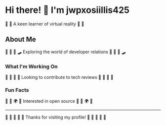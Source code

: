 # Hi there! 👋 I'm jwpxosiillis425

🥊 🎳 A keen learner of virtual reality 🥊 🎳

## About Me
🏑 🎯 🎯 🛹 Exploring the world of developer relations 🏑 🎯 🎯 🛹

### What I'm Working On
🎽 🏏 🎣 🏒 Looking to contribute to tech reviews 🎽 🏏 🎣 🏒

### Fun Facts
🎱 🎵 🌍 🏒 Interested in open source 🎱 🎵 🌍 🏒

---
🌺 🥁 🎳 🌈 🎯 Thanks for visiting my profile! 🎯 🥋 🥁 🎱 🚣
